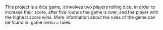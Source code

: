 This project is a dice game, it involves two
players rolling dice, in order to increase their
score, after five rounds the game is over, and 
the player with the highest score wins. More
information about the rules of the game can be found
in: game menu > rules.
